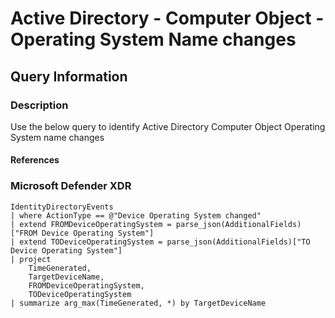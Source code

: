 # Active Directory - Computer Object - Operating System Name changes

## Query Information

### Description

Use the below query to identify Active Directory Computer Object Operating System name changes

#### References

### Microsoft Defender XDR

```kql
IdentityDirectoryEvents
| where ActionType == @"Device Operating System changed"
| extend FROMDeviceOperatingSystem = parse_json(AdditionalFields)["FROM Device Operating System"]
| extend TODeviceOperatingSystem = parse_json(AdditionalFields)["TO Device Operating System"]
| project
    TimeGenerated,
    TargetDeviceName,
    FROMDeviceOperatingSystem,
    TODeviceOperatingSystem
| summarize arg_max(TimeGenerated, *) by TargetDeviceName
```
